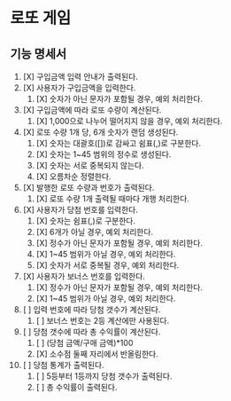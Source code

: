 # 로또 게임

## 기능 명세서

1. [X] 구입금액 입력 안내가 출력된다.
2. [X] 사용자가 구입금액을 입력한다.
    1. [X] 숫자가 아닌 문자가 포함될 경우, 예외 처리한다.
3. [X] 구입금액에 따라 로또 수량이 계산된다.
    1. [X] 1,000으로 나누어 떨어지지 않을 경우, 예외 처리한다.
4. [X] 로또 수량 1개 당, 6개 숫자가 랜덤 생성된다.
    1. [X] 숫자는 대괄호([])로 감싸고 쉼표(,)로 구분한다.
    2. [X] 숫자는 1~45 범위의 정수로 생성된다.
    3. [X] 숫자는 서로 중복되지 않는다.
    4. [X] 오름차순 정렬한다.
5. [X] 발행한 로또 수량과 번호가 출력된다.
    1. [X] 로또 수량 1개 출력될 때마다 개행 처리한다.
6. [X] 사용자가 당첨 번호를 입력한다.
    1. [X] 숫자는 쉼표(,)로 구분한다.
    2. [X] 6개가 아닐 경우, 예외 처리한다.
    3. [X] 정수가 아닌 문자가 포함될 경우, 예외 처리한다.
    4. [X] 1~45 범위가 아닐 경우, 예외 처리한다.
    5. [X] 숫자가 서로 중복될 경우, 예외 처리한다.
7. [X] 사용자가 보너스 번호를 입력한다.
    1. [X] 정수가 아닌 문자가 포함될 경우, 예외 처리한다.
    2. [X] 1~45 범위가 아닐 경우, 예외 처리한다.
8. [ ] 입력 번호에 따라 당첨 갯수가 계산된다.
    1. [ ] 보너스 번호는 2등 계산에만 사용된다.
9. [ ] 당첨 갯수에 따라 총 수익률이 계산된다.
    1. [ ] (당첨 금액/구매 금액)*100
    2. [X] 소수점 둘째 자리에서 반올림한다.
10. [ ] 당첨 통계가 출력된다.
    1. [ ] 5등부터 1등까지 당첨 갯수가 출력된다.
    2. [ ] 총 수익률이 출력된다.